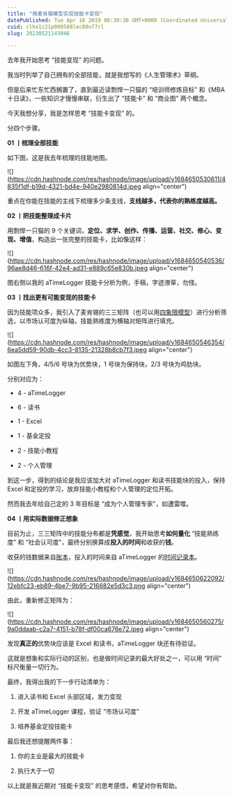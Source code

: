 ```yaml
---
title: "用麦肯锡模型实现技能卡变现"
datePublished: Tue Apr 16 2019 06:30:38 GMT+0000 (Coordinated Universal Time)
cuid: clhx1i21p000508lec09n77rl
slug: 20230521143046

---
```


去年我开始思考 “技能变现” 的问题。

我当时列举了自己拥有的全部技能，就是我想写的《人生管理术》草纲。

但是后来忙东忙西搁置了，直到最近读剽悍一只猫的 “培训师修炼目标” 和《MBA 十日读》，一些知识才慢慢串联，衍生出了 “技能卡” 和 “商业图” 两个概念。

今天我想分享，我是怎样思考 “技能卡变现” 的。

分四个步骤。

**01 丨梳理全部技能**

如下图，这是我去年梳理的技能地图。

![](https://cdn.hashnode.com/res/hashnode/image/upload/v1684650530611/4835f1df-b19d-4321-bd4e-940e2980814d.jpeg align="center")

重点在你能在技能的主线下梳理多少条支线，**支线越多，代表你的熟练度越高。**

**02 丨把技能整理成卡片**

用剽悍一只猫的 9 个关键词，**定位、求学、创作、传播、运营、社交、修心、变现、增值**，构造出一张完整的技能卡，比如像这样：

![](https://cdn.hashnode.com/res/hashnode/image/upload/v1684650540536/96ae8d46-616f-42e4-ad31-e889c65e830b.jpeg align="center")

图右侧以我的 aTimeLogger 技能卡分析为例，手稿，字迹潦草，勿怪。

**03 丨找出更有可能变现的技能卡**

因为技能项众多，我引入了麦肯锡的三三矩阵（也可以用[四象限模型](http://mp.weixin.qq.com/s?__biz=MzI3MzU5MDA1OQ==&mid=2247485256&idx=1&sn=13638132f773bc56cf864ca4ee47986f&chksm=eb21b50cdc563c1a7cd8d64813f3cc2093b448ba61c759ce2e133af809a281e164784567ab67&scene=21#wechat_redirect)）进行分析筛选，以市场认可度为纵轴，技能熟练度为横轴对矩阵进行填充。

![](https://cdn.hashnode.com/res/hashnode/image/upload/v1684650546354/6ea5dd59-90db-4cc3-8135-21328b8cb7f3.jpeg align="center")

如图左下角，4/5/6 号块为优势块，1 号块为保持块，2/3 号块为鸡肋块。

分别对应为：

* 4 - aTimeLogger
    
* 6 - 读书
    
* 1 - Excel
    
* 1 - 基金定投
    
* 2 - 技能小教程
    
* 2 - 个人管理
    

到这一步，得到的结论是我应该加大对 aTimeLogger 和读书技能块的投入，保持 Excel 和定投的学习，放弃技能小教程和个人管理的定位开拓。

然而我去年给自己定的 3 年目标是 “成为个人管理专家”，如遭雷噬。

**04 丨用实际数据修正想象**

目前为止，三三矩阵中的技能分布都是**凭感觉**，我开始思考**如何量化** “技能熟练度” 和 “社会认可度”，最终分别换算成**投入的时间**和收获的**钱**。

收获的钱数据来自[账本](http://mp.weixin.qq.com/s?__biz=MzI3MzU5MDA1OQ==&mid=2247484732&idx=1&sn=83d0392be7f72915b1c8590344340998&chksm=eb21b778dc563e6e7015553788a3273e6084ee6cfcd497da9403cd1cb2068ff99af96ea9087d&scene=21#wechat_redirect)，投入的时间来自 aTimeLogger 的[时间记录本](http://mp.weixin.qq.com/s?__biz=MzI3MzU5MDA1OQ==&mid=2247485157&idx=1&sn=023e7360c26607f67f0171134e6d2b31&chksm=eb21b4a1dc563db709835e82d865964fcc1295dafd12b5cbd7e9da912201ba9f4229c258849d&scene=21#wechat_redirect)。

![](https://cdn.hashnode.com/res/hashnode/image/upload/v1684650622092/12ebfc23-eb89-4be7-9b95-216682e5d3c3.png align="center")

由此，重新修正矩阵为：

![](https://cdn.hashnode.com/res/hashnode/image/upload/v1684650560275/9a0ddaab-c2a7-4151-b78f-df00ca676e72.jpeg align="center")

发现**真正的**优势块应该是 Excel 和读书，aTimeLogger 块还有待验证。

这就是想象和实际行动的区别，也是做时间记录的最大好处之一，可以用 “时间” 标尺衡量一切行为。

最终，我得出我的下一步行动清单为：

1. 进入读书和 Excel 头部区域，发力变现
    
2. 开发 aTimeLogger 课程，验证 “市场认可度”
    
3. 培养基金定投技能卡
    

最后我还想提醒两件事：

1. 你的主业是最大的技能卡
    
2. 执行大于一切
    

以上就是我近期对 “技能卡变现” 的思考感悟，希望对你有帮助。